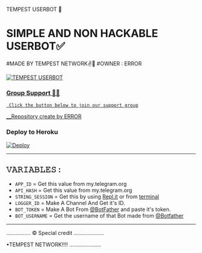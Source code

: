 TEMPEST USERBOT 💝
# SIMPLE AND NON HACKABLE USERBOT✅
#MADE BY TEMPEST NETWORK✌💖
#OWNER : ERROR

<p align="center">
  <a href="https://github.com/kirito-1240/TempestUB">
    


![TEMPEST USERBOT](https://telegra.ph/file/1ee1b34e89f8a4677aeac.jpg)

### Group Support 💖💖
`
Click the button below to join our support group`
   <a href="https://t.me/TempestUBSupport">

__Repository create by [ERROR](https://t.me/AnonyXMask)




### Deploy to Heroku

[![Deploy](https://telegra.ph/file/e7a1f82cf593d2a6d79e8.jpg)](https://heroku.com/deploy?template=https://github.com/kirito-1240/TempestUB)

    
------------------------------------------------
## 𝚅𝙰𝚁𝙸𝙰𝙱𝙻𝙴𝚂 :

- `APP_ID`  =  Get this value from my.telegram.org
- `API_HASH`  =  Get this value from my.telegram.org
- `STRING_SESSION`  =  Get this by using [Repl.it](#Repl) or from [terminal](#Terminal)
- `LOGGER_ID`  =  Make A Channel And Get it's ID.
- `BOT_TOKEN`  =  Make A Bot From [@BotFather](https://t.me/botfather) and paste it's token.
- `BOT_USERNAME`  =  Get the username of that Bot made from [@Botfather](https://t.me/botfather)
------------

................
© Special credit
....................


•TEMPEST NETWORK!!!!
.....................
